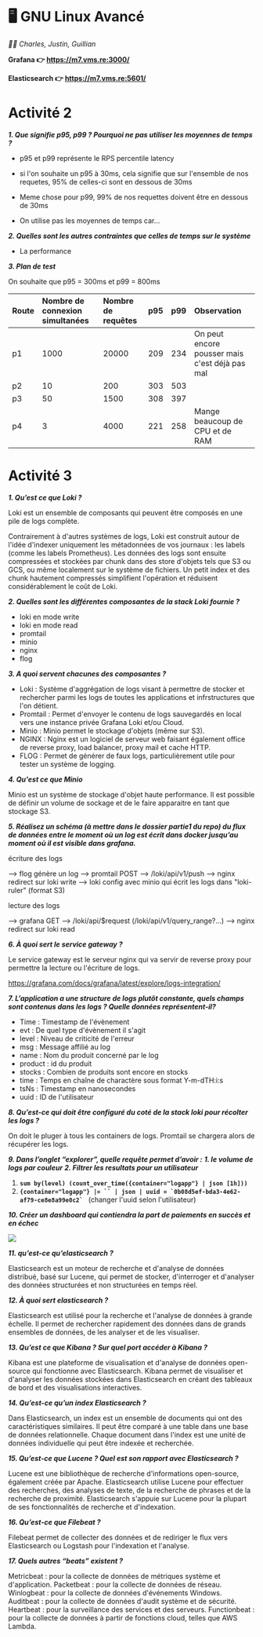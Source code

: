 # 🖥 GNU Linux Avancé

*👨‍💻 Charles, Justin, Guillian*

**Grafana 👉 https://m7.vms.re:3000/**

**Elasticsearch 👉 https://m7.vms.re:5601/**


# Activité 2


***1. Que signifie p95, p99 ? Pourquoi ne pas utiliser les moyennes de temps ?***

- p95 et p99 représente le RPS percentile latency
- si l'on souhaite un p95 à 30ms, cela signifie que sur l'ensemble de nos requetes, 95% de celles-ci sont en dessous de 30ms
- Meme chose pour p99, 99% de nos requettes doivent être en dessous de 30ms

- On utilise pas les moyennes de temps car...


***2. Quelles sont les autres contraintes que celles de temps sur le système***

- La performance


***3. Plan de test***

On souhaite que p95 = 300ms et p99 = 800ms

| Route | Nombre de connexion simultanées | Nombre de requêtes | p95 | p99 | Observation                                    |
| ----- |:------------------------------- |:------------------ |:--- |:--- |:---------------------------------------------- |
| p1    | 1000                            | 20000              | 209 | 234 | On peut encore pousser mais c'est déjà pas mal |
| p2    | 10                              | 200                | 303 | 503 |                                                |
| p3    | 50                              | 1500               | 308 | 397 |                                                |
| p4    | 3                               | 4000               | 221 | 258 | Mange beaucoup de CPU et de RAM                |


# Activité 3


***1. Qu’est ce que Loki ?***

Loki est un ensemble de composants qui peuvent être composés en une pile de logs complète.

Contrairement à d'autres systèmes de logs, Loki est construit autour de l'idée d'indexer uniquement les métadonnées de vos journaux : les labels (comme les labels Prometheus). Les données des logs sont ensuite compressées et stockées par chunk dans des store d'objets tels que S3 ou GCS, ou même localement sur le système de fichiers. Un petit index et des chunk hautement compressés simplifient l'opération et réduisent considérablement le coût de Loki.


***2. Quelles sont les différentes composantes de la stack Loki fournie ?***

- loki en mode write
- loki en mode read
- promtail
- minio
- nginx
- flog


***3. A quoi servent chacunes des composantes ?***

- Loki : Système d'aggrégation de logs visant à permettre de stocker et rechercher parmi les logs de toutes les applications et infrstructures que l'on détient.  
- Promtail : Permet d'envoyer le contenu de logs sauvegardés en local vers une instance privée Grafana Loki et/ou Cloud.
- Minio : Minio permet le stockage d'objets (même sur S3).
- NGINX : Nginx est un logiciel de serveur web faisant également office de reverse proxy, load balancer, proxy mail et cache HTTP.
- FLOG : Permet de générer de faux logs, particulièrement utile pour tester un système de logging.


***4. Qu'est ce que Minio***

Minio est un système de stockage d'objet haute performance. Il est possible de définir un volume de sockage et de le faire apparaitre en tant que stockage S3.


***5. Réalisez un schéma (à mettre dans le dossier partie1 du repo) du flux de données entre le moment où un log est écrit dans docker jusqu’au moment où il est visible dans grafana.***

écriture des logs

--> flog génère un log
--> promtail POST --> /loki/api/v1/push
--> nginx redirect sur loki write
--> loki config avec minio qui écrit les logs dans "loki-ruler" (format S3)

lecture des logs

--> grafana GET --> /loki/api/$request (/loki/api/v1/query_range?...)
--> nginx redirect sur loki read


***6. À quoi sert le service gateway ?***

Le service gateway est le serveur nginx qui va servir de reverse proxy pour permettre la lecture ou l'écriture de logs.

https://grafana.com/docs/grafana/latest/explore/logs-integration/


***7. L’application a une structure de logs plutôt constante, quels champs sont contenus dans les logs ? Quelle données représentent-il?***

- Time : Timestamp de l'évènement
- evt : De quel type d'évènement il s'agit
- level : Niveau de criticité de l'erreur
- msg : Message affilié au log
- name : Nom du produit concerné par le log
- product : id du produit
- stocks : Combien de produits sont encore en stocks
- time : Temps en chaîne de charactère sous format Y-m-dTH:i:s
- tsNs : Timestamp en nanosecondes
- uuid : ID de l'utilisateur


***8. Qu’est-ce qui doit être configuré du coté de la stack loki pour récolter les logs ?***

On doit le pluger à tous les containers de logs. Promtail se chargera alors de récupérer les logs.


***9. Dans l’onglet “explorer”, quelle requête permet d’avoir :***
  ***1. le volume de logs par couleur***
  ***2. Filtrer les resultats pour un utilisateur***

1. **`sum by(level) (count_over_time({container="logapp"} | json [1h]))`**
2. **```{container="logapp"} |= `` | json | uuid = `0b08d5ef-bda3-4e62-af79-ce8e8a99e0c2` ```** (changer l'uuid selon l'utilisateur)


***10. Créer un dashboard qui contiendra la part de paiements en succès et en échec***

![](https://i.imgur.com/sieOMvr.png)


***11. qu’est-ce qu’elasticsearch ?***

Elasticsearch est un moteur de recherche et d'analyse de données distribué, basé sur Lucene, qui permet de stocker, d'interroger et d'analyser des données structurées et non structurées en temps réel.


***12. À quoi sert elasticsearch ?*** 

Elasticsearch est utilisé pour la recherche et l'analyse de données à grande échelle. Il permet de rechercher rapidement des données dans de grands ensembles de données, de les analyser et de les visualiser.


***13. Qu’est ce que Kibana ? Sur quel port accéder à Kibana ?***

Kibana est une plateforme de visualisation et d'analyse de données open-source qui fonctionne avec Elasticsearch. Kibana permet de visualiser et d'analyser les données stockées dans Elasticsearch en créant des tableaux de bord et des visualisations interactives.


***14. Qu’est-ce qu’un index Elasticsearch ?***

Dans Elasticsearch, un index est un ensemble de documents qui ont des caractéristiques similaires. Il peut être comparé à une table dans une base de données relationnelle. Chaque document dans l'index est une unité de données individuelle qui peut être indexée et recherchée.


***15. Qu’est-ce que Lucene ? Quel est son rapport avec Elasticsearch ?***

Lucene est une bibliothèque de recherche d'informations open-source, également créée par Apache. Elasticsearch utilise Lucene pour effectuer des recherches, des analyses de texte, de la recherche de phrases et de la recherche de proximité. Elasticsearch s'appuie sur Lucene pour la plupart de ses fonctionnalités de recherche et d'indexation.


***16. Qu’est-ce que Filebeat ?***

Filebeat permet de collecter des données et de rediriger le flux vers Elasticsearch ou Logstash pour l'indexation et l'analyse.


***17. Quels autres “beats” existent ?***

Metricbeat : pour la collecte de données de métriques système et d'application.
Packetbeat : pour la collecte de données de réseau.
Winlogbeat : pour la collecte de données d'événements Windows.
Auditbeat : pour la collecte de données d'audit système et de sécurité.
Heartbeat : pour la surveillance des services et des serveurs.
Functionbeat : pour la collecte de données à partir de fonctions cloud, telles que AWS Lambda.
